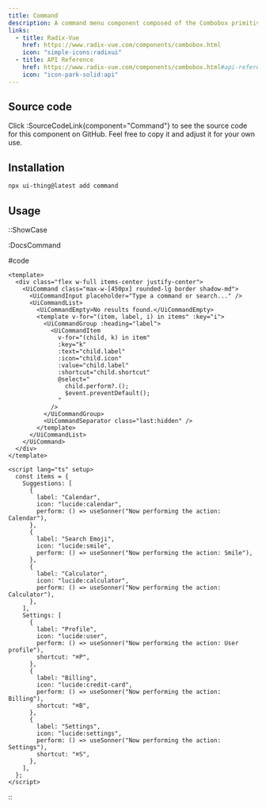 ```yaml
---
title: Command
description: A command menu component composed of the Combobox primitives from Radix-Vue.
links:
  - title: Radix-Vue
    href: https://www.radix-vue.com/components/combobox.html
    icon: "simple-icons:radixui"
  - title: API Reference
    href: https://www.radix-vue.com/components/combobox.html#api-reference
    icon: "icon-park-solid:api"
---
```


## Source code

Click :SourceCodeLink{component="Command"} to see the source code for this component on GitHub. Feel free to copy it and adjust it for your own use.

## Installation

```bash
npx ui-thing@latest add command
```

## Usage

::ShowCase

:DocsCommand

#code

<!-- automd:file src="../../app/components/content/Docs/DocsCommand.vue" code lang="vue" -->

```vue [DocsCommand.vue]
<template>
  <div class="flex w-full items-center justify-center">
    <UiCommand class="max-w-[450px] rounded-lg border shadow-md">
      <UiCommandInput placeholder="Type a command or search..." />
      <UiCommandList>
        <UiCommandEmpty>No results found.</UiCommandEmpty>
        <template v-for="(item, label, i) in items" :key="i">
          <UiCommandGroup :heading="label">
            <UiCommandItem
              v-for="(child, k) in item"
              :key="k"
              :text="child.label"
              :icon="child.icon"
              :value="child.label"
              :shortcut="child.shortcut"
              @select="
                child.perform?.();
                $event.preventDefault();
              "
            />
          </UiCommandGroup>
          <UiCommandSeparator class="last:hidden" />
        </template>
      </UiCommandList>
    </UiCommand>
  </div>
</template>

<script lang="ts" setup>
  const items = {
    Suggestions: [
      {
        label: "Calendar",
        icon: "lucide:calendar",
        perform: () => useSonner("Now performing the action: Calendar"),
      },
      {
        label: "Search Emoji",
        icon: "lucide:smile",
        perform: () => useSonner("Now performing the action: Smile"),
      },
      {
        label: "Calculator",
        icon: "lucide:calculator",
        perform: () => useSonner("Now performing the action: Calculator"),
      },
    ],
    Settings: [
      {
        label: "Profile",
        icon: "lucide:user",
        perform: () => useSonner("Now performing the action: User profile"),
        shortcut: "⌘P",
      },
      {
        label: "Billing",
        icon: "lucide:credit-card",
        perform: () => useSonner("Now performing the action: Billing"),
        shortcut: "⌘B",
      },
      {
        label: "Settings",
        icon: "lucide:settings",
        perform: () => useSonner("Now performing the action: Settings"),
        shortcut: "⌘S",
      },
    ],
  };
</script>
```

<!-- /automd -->

::
